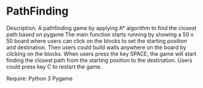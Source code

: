 # PathFinding
Description: A pathfinding game by applying A* algorithm to find the closest path based on pygame
The main function starts running by showing a 50 x 50 board where users can click on the blocks to set the starting position and destination. 
Then users could build walls anywhere on the board by clicking on the blocks.
When users press the key SPACE, the game will start finding the closest path from the starting position to the destination.
Users could press key C to restart the game. 

Require:
Python 3
Pygame

